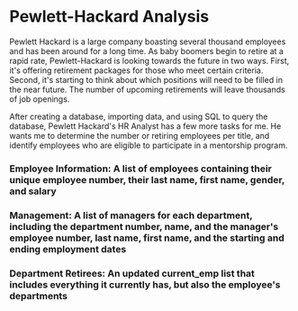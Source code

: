 # Pewlett-Hackard Analysis
Pewlett Hackard is a large company boasting several thousand employees and has been around for a long time. As baby boomers begin to retire at a rapid rate, Pewlett-Hackard is looking towards the future in two ways. First, it's offering retirement packages for those who meet certain criteria. Second, it's starting to think about which positions will need to be filled in the near future. The number of upcoming retirements will leave thousands of job openings.

After creating a database, importing data, and using SQL to query the database, Pewlett Hackard's HR Analyst has a few more tasks for me. He wants me to determine the number or retiring employees per title, and identify employees who are eligible to participate in a mentorship program.



### Employee Information: A list of employees containing their unique employee number, their last name, first name, gender, and salary
### Management: A list of managers for each department, including the department number, name, and the manager's employee number, last name, first name, and the starting and ending employment dates
### Department Retirees: An updated current_emp list that includes everything it currently has, but also the employee's departments
